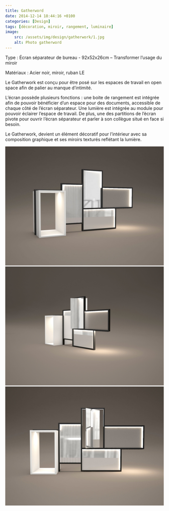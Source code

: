 ```yaml
---
title: Gatherword
date: 2014-12-14 18:44:16 +0100
categories: [Design]
tags: [décoration, miroir, rangement, luminaire]
image:
    src: /assets/img/design/gatherwork/1.jpg
    alt: Photo gatherword
---
```


Type : Écran séparateur de bureau - 92x52x26cm – Transformer l’usage du miroir

Matériaux : Acier noir, miroir, ruban LE

Le Gatherwork est conçu pour être posé sur les espaces de travail en open space afin de palier au manque d’intimité.

L’écran possède plusieurs fonctions : une boite de rangement est intégrée afin de pouvoir bénéficier d’un espace 
pour des documents, accessible de chaque côté de l’écran séparateur. Une lumière est intégrée au module pour pouvoir 
éclairer l’espace de travail. De plus, une des partitions de l’écran pivote pour ouvrir l’écran séparateur et 
parler à son collègue situé en face si besoin.

Le Gatherwork, devient un élément décoratif pour l’intérieur avec sa composition graphique et ses miroirs texturés 
reflétant la lumière.

![Maquette gatherwork 1](/assets/img/design/gatherwork/2.jpg)
![Maquette gatherwork 2](/assets/img/design/gatherwork/3.jpg)
![Maquette gatherwork 3](/assets/img/design/gatherwork/4.jpg)


